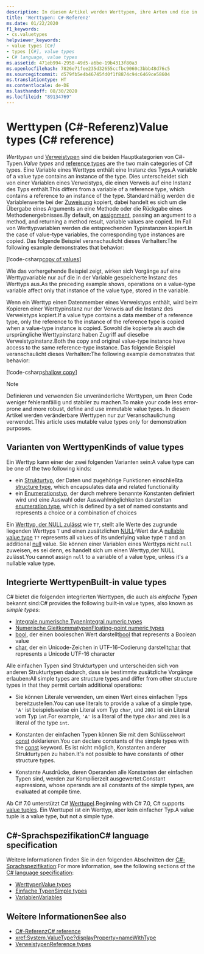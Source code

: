 ```yaml
---
description: In diesem Artikel werden Werttypen, ihre Arten und die in C# integrierten Werttypen vorgestellt.
title: 'Werttypen: C#-Referenz'
ms.date: 01/22/2020
f1_keywords:
- cs.valuetypes
helpviewer_keywords:
- value types [C#]
- types [C#], value types
- C# language, value types
ms.assetid: 471eb994-2958-49d5-a6be-19b4313f80a3
ms.openlocfilehash: 7826e71fee235d32655ccfbc9060c3bbb48d76c5
ms.sourcegitcommit: d579fb5e4b46745fd0f1f8874c94c6469ce58604
ms.translationtype: HT
ms.contentlocale: de-DE
ms.lasthandoff: 08/30/2020
ms.locfileid: "89134769"
---
```

# <a name="value-types-c-reference"></a><span data-ttu-id="ff22f-103">Werttypen (C#-Referenz)</span><span class="sxs-lookup"><span data-stu-id="ff22f-103">Value types (C# reference)</span></span>

<span data-ttu-id="ff22f-104">*Werttypen* und [Verweistypen](../keywords/reference-types.md) sind die beiden Hauptkategorien von C#-Typen.</span><span class="sxs-lookup"><span data-stu-id="ff22f-104">*Value types* and [reference types](../keywords/reference-types.md) are the two main categories of C# types.</span></span> <span data-ttu-id="ff22f-105">Eine Variable eines Werttyps enthält eine Instanz des Typs.</span><span class="sxs-lookup"><span data-stu-id="ff22f-105">A variable of a value type contains an instance of the type.</span></span> <span data-ttu-id="ff22f-106">Dies unterscheidet sich von einer Variablen eines Verweistyps, die einen Verweis auf eine Instanz des Typs enthält.</span><span class="sxs-lookup"><span data-stu-id="ff22f-106">This differs from a variable of a reference type, which contains a reference to an instance of the type.</span></span> <span data-ttu-id="ff22f-107">Standardmäßig werden die Variablenwerte bei der [Zuweisung](../operators/assignment-operator.md) kopiert, dabei handelt es sich um die Übergabe eines Arguments an eine Methode oder die Rückgabe eines Methodenergebnisses.</span><span class="sxs-lookup"><span data-stu-id="ff22f-107">By default, on [assignment](../operators/assignment-operator.md), passing an argument to a method, and returning a method result, variable values are copied.</span></span> <span data-ttu-id="ff22f-108">Im Fall von Werttypvariablen werden die entsprechenden Typinstanzen kopiert.</span><span class="sxs-lookup"><span data-stu-id="ff22f-108">In the case of value-type variables, the corresponding type instances are copied.</span></span> <span data-ttu-id="ff22f-109">Das folgende Beispiel veranschaulicht dieses Verhalten:</span><span class="sxs-lookup"><span data-stu-id="ff22f-109">The following example demonstrates that behavior:</span></span>

[!code-csharp[copy of values](snippets/ValueTypes.cs#ValueTypeCopied)]

<span data-ttu-id="ff22f-110">Wie das vorhergehende Beispiel zeigt, wirken sich Vorgänge auf eine Werttypvariable nur auf die in der Variable gespeicherte Instanz des Werttyps aus.</span><span class="sxs-lookup"><span data-stu-id="ff22f-110">As the preceding example shows, operations on a value-type variable affect only that instance of the value type, stored in the variable.</span></span>

<span data-ttu-id="ff22f-111">Wenn ein Werttyp einen Datenmember eines Verweistyps enthält, wird beim Kopieren einer Werttypinstanz nur der Verweis auf die Instanz des Verweistyps kopiert.</span><span class="sxs-lookup"><span data-stu-id="ff22f-111">If a value type contains a data member of a reference type, only the reference to the instance of the reference type is copied when a value-type instance is copied.</span></span> <span data-ttu-id="ff22f-112">Sowohl die kopierte als auch die ursprüngliche Werttypinstanz haben Zugriff auf dieselbe Verweistypinstanz.</span><span class="sxs-lookup"><span data-stu-id="ff22f-112">Both the copy and original value-type instance have access to the same reference-type instance.</span></span> <span data-ttu-id="ff22f-113">Das folgende Beispiel veranschaulicht dieses Verhalten:</span><span class="sxs-lookup"><span data-stu-id="ff22f-113">The following example demonstrates that behavior:</span></span>

[!code-csharp[shallow copy](snippets/ValueTypes.cs#ShallowCopy)]

> [!NOTE]
> <span data-ttu-id="ff22f-114">Definieren und verwenden Sie unveränderliche Werttypen, um Ihren Code weniger fehleranfällig und stabiler zu machen.</span><span class="sxs-lookup"><span data-stu-id="ff22f-114">To make your code less error-prone and more robust, define and use immutable value types.</span></span> <span data-ttu-id="ff22f-115">In diesem Artikel werden veränderbare Werttypen nur zur Veranschaulichung verwendet.</span><span class="sxs-lookup"><span data-stu-id="ff22f-115">This article uses mutable value types only for demonstration purposes.</span></span>

## <a name="kinds-of-value-types"></a><span data-ttu-id="ff22f-116">Varianten von Werttypen</span><span class="sxs-lookup"><span data-stu-id="ff22f-116">Kinds of value types</span></span>

<span data-ttu-id="ff22f-117">Ein Werttyp kann einer der zwei folgenden Varianten sein:</span><span class="sxs-lookup"><span data-stu-id="ff22f-117">A value type can be one of the two following kinds:</span></span>

- <span data-ttu-id="ff22f-118">ein [Strukturtyp](struct.md), der Daten und zugehörige Funktionen einschließt</span><span class="sxs-lookup"><span data-stu-id="ff22f-118">a [structure type](struct.md), which encapsulates data and related functionality</span></span>
- <span data-ttu-id="ff22f-119">ein [Enumerationstyp](enum.md), der durch mehrere benannte Konstanten definiert wird und eine Auswahl oder Auswahlmöglichkeiten darstellt</span><span class="sxs-lookup"><span data-stu-id="ff22f-119">an [enumeration type](enum.md), which is defined by a set of named constants and represents a choice or a combination of choices</span></span>

<span data-ttu-id="ff22f-120">Ein [Werttyp, der NULL zulässt](nullable-value-types.md) wie `T?`, stellt alle Werte des zugrunde liegenden Werttyps `T` und einen zusätzlichen [NULL](../keywords/null.md)-Wert dar.</span><span class="sxs-lookup"><span data-stu-id="ff22f-120">A [nullable value type](nullable-value-types.md) `T?` represents all values of its underlying value type `T` and an additional [null](../keywords/null.md) value.</span></span> <span data-ttu-id="ff22f-121">Sie können einer Variablen eines Werttyps nicht `null` zuweisen, es sei denn, es handelt sich um einen Werttyp,der NULL zulässt.</span><span class="sxs-lookup"><span data-stu-id="ff22f-121">You cannot assign `null` to a variable of a value type, unless it's a nullable value type.</span></span>

## <a name="built-in-value-types"></a><span data-ttu-id="ff22f-122">Integrierte Werttypen</span><span class="sxs-lookup"><span data-stu-id="ff22f-122">Built-in value types</span></span>

<span data-ttu-id="ff22f-123">C# bietet die folgenden integrierten Werttypen, die auch als *einfache Typen* bekannt sind:</span><span class="sxs-lookup"><span data-stu-id="ff22f-123">C# provides the following built-in value types, also known as *simple types*:</span></span>

- [<span data-ttu-id="ff22f-124">Integrale numerische Typen</span><span class="sxs-lookup"><span data-stu-id="ff22f-124">Integral numeric types</span></span>](integral-numeric-types.md)
- [<span data-ttu-id="ff22f-125">Numerische Gleitkommatypen</span><span class="sxs-lookup"><span data-stu-id="ff22f-125">Floating-point numeric types</span></span>](floating-point-numeric-types.md)
- <span data-ttu-id="ff22f-126">[bool](bool.md), der einen booleschen Wert darstellt</span><span class="sxs-lookup"><span data-stu-id="ff22f-126">[bool](bool.md) that represents a Boolean value</span></span>
- <span data-ttu-id="ff22f-127">[char](char.md), der ein Unicode-Zeichen in UTF-16-Codierung darstellt</span><span class="sxs-lookup"><span data-stu-id="ff22f-127">[char](char.md) that represents a Unicode UTF-16 character</span></span>

<span data-ttu-id="ff22f-128">Alle einfachen Typen sind Strukturtypen und unterscheiden sich von anderen Strukturtypen dadurch, dass sie bestimmte zusätzliche Vorgänge erlauben:</span><span class="sxs-lookup"><span data-stu-id="ff22f-128">All simple types are structure types and differ from other structure types in that they permit certain additional operations:</span></span>

- <span data-ttu-id="ff22f-129">Sie können Literale verwenden, um einen Wert eines einfachen Typs bereitzustellen.</span><span class="sxs-lookup"><span data-stu-id="ff22f-129">You can use literals to provide a value of a simple type.</span></span> <span data-ttu-id="ff22f-130">`'A'` ist beispielsweise ein Literal vom Typ `char`, und `2001` ist ein Literal vom Typ `int`.</span><span class="sxs-lookup"><span data-stu-id="ff22f-130">For example, `'A'` is a literal of the type `char` and `2001` is a literal of the type `int`.</span></span>

- <span data-ttu-id="ff22f-131">Konstanten der einfachen Typen können Sie mit dem Schlüsselwort [const](../keywords/const.md) deklarieren.</span><span class="sxs-lookup"><span data-stu-id="ff22f-131">You can declare constants of the simple types with the [const](../keywords/const.md) keyword.</span></span> <span data-ttu-id="ff22f-132">Es ist nicht möglich, Konstanten anderer Strukturtypen zu haben.</span><span class="sxs-lookup"><span data-stu-id="ff22f-132">It's not possible to have constants of other structure types.</span></span>

- <span data-ttu-id="ff22f-133">Konstante Ausdrücke, deren Operanden alle Konstanten der einfachen Typen sind, werden zur Kompilierzeit ausgewertet.</span><span class="sxs-lookup"><span data-stu-id="ff22f-133">Constant expressions, whose operands are all constants of the simple types, are evaluated at compile time.</span></span>

<span data-ttu-id="ff22f-134">Ab C# 7.0 unterstützt C# [Werttupel](value-tuples.md).</span><span class="sxs-lookup"><span data-stu-id="ff22f-134">Beginning with C# 7.0, C# supports [value tuples](value-tuples.md).</span></span> <span data-ttu-id="ff22f-135">Ein Werttupel ist ein Werttyp, aber kein einfacher Typ.</span><span class="sxs-lookup"><span data-stu-id="ff22f-135">A value tuple is a value type, but not a simple type.</span></span>

## <a name="c-language-specification"></a><span data-ttu-id="ff22f-136">C#-Sprachspezifikation</span><span class="sxs-lookup"><span data-stu-id="ff22f-136">C# language specification</span></span>

<span data-ttu-id="ff22f-137">Weitere Informationen finden Sie in den folgenden Abschnitten der [C#-Sprachspezifikation](~/_csharplang/spec/introduction.md):</span><span class="sxs-lookup"><span data-stu-id="ff22f-137">For more information, see the following sections of the [C# language specification](~/_csharplang/spec/introduction.md):</span></span>

- [<span data-ttu-id="ff22f-138">Werttypen</span><span class="sxs-lookup"><span data-stu-id="ff22f-138">Value types</span></span>](~/_csharplang/spec/types.md#value-types)
- [<span data-ttu-id="ff22f-139">Einfache Typen</span><span class="sxs-lookup"><span data-stu-id="ff22f-139">Simple types</span></span>](~/_csharplang/spec/types.md#simple-types)
- [<span data-ttu-id="ff22f-140">Variablen</span><span class="sxs-lookup"><span data-stu-id="ff22f-140">Variables</span></span>](~/_csharplang/spec/variables.md)

## <a name="see-also"></a><span data-ttu-id="ff22f-141">Weitere Informationen</span><span class="sxs-lookup"><span data-stu-id="ff22f-141">See also</span></span>

- [<span data-ttu-id="ff22f-142">C#-Referenz</span><span class="sxs-lookup"><span data-stu-id="ff22f-142">C# reference</span></span>](../index.md)
- <xref:System.ValueType?displayProperty=nameWithType>
- [<span data-ttu-id="ff22f-143">Verweistypen</span><span class="sxs-lookup"><span data-stu-id="ff22f-143">Reference types</span></span>](../keywords/reference-types.md)
